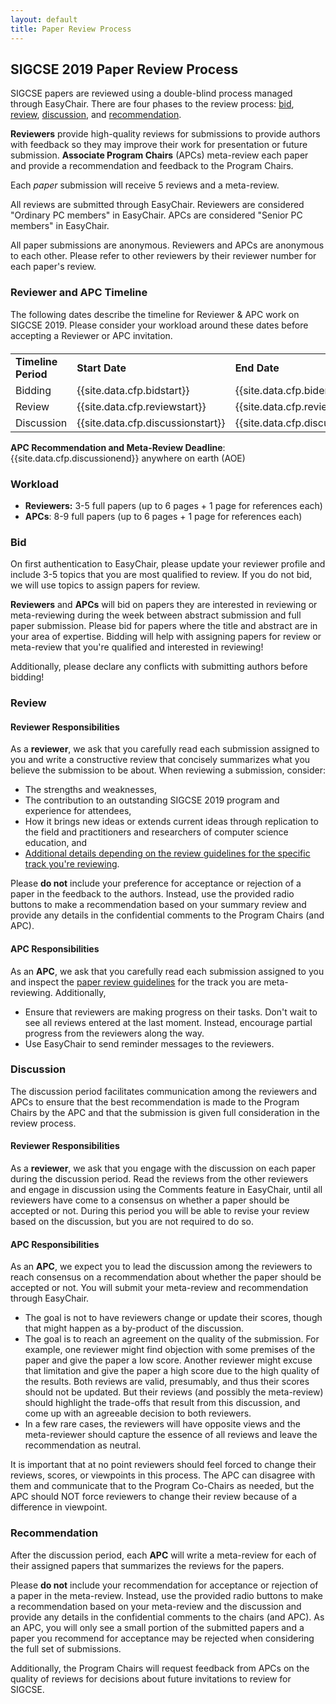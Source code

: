 ```yaml
---
layout: default
title: Paper Review Process
---
```


## SIGCSE 2019 Paper Review Process

SIGCSE papers are reviewed using a double-blind process managed through EasyChair. There are four phases to the review process: [bid](#bid), [review](#review), [discussion](#discussion), and [recommendation](#recommendation).

**Reviewers** provide high-quality reviews for submissions to provide authors with feedback so they may improve their work for presentation or future submission.  **Associate Program Chairs** (APCs) meta-review each paper and provide a recommendation and feedback to the Program Chairs.

Each *paper* submission will receive 5 reviews and a meta-review.  

All reviews are submitted through EasyChair.  Reviewers are considered "Ordinary PC members" in EasyChair.  APCs are considered "Senior PC members" in EasyChair.

All paper submissions are anonymous. Reviewers and APCs are anonymous to each other.  Please refer to other reviewers by their reviewer number for each paper's review.

### Reviewer and APC Timeline

The following dates describe the timeline for Reviewer & APC work on SIGCSE 2019.  Please consider your workload around these dates before accepting a Reviewer or APC invitation.

<div class="table-responsive" style="margin-top: 20px;">
  <table class="table">
      <tbody>
		<tr>
			<td><strong>Timeline Period</strong></td>
			<td><strong>Start Date</strong></td>
			<td><strong>End Date</strong></td>
		</tr>
		<tr>
			<td>Bidding</td>
			<td>{{site.data.cfp.bidstart}}</td>
			<td>{{site.data.cfp.bidend}}</td>
		</tr>
		<tr>
			<td>Review</td>
			<td>{{site.data.cfp.reviewstart}}</td>
			<td>{{site.data.cfp.reviewend}}</td>
		</tr>
		<tr>
			<td>Discussion</td>
			<td>{{site.data.cfp.discussionstart}}</td>
			<td>{{site.data.cfp.discussionend}}</td>
		</tr>
		</tbody>
	</table>
</div>

**APC Recommendation and Meta-Review Deadline**: {{site.data.cfp.discussionend}} anywhere on earth (AOE)

### Workload

 * **Reviewers:** 3-5 full papers (up to 6 pages + 1 page for references each)
 * **APCs**: 8-9 full papers (up to 6 pages + 1 page for references each)

### Bid

On first authentication to EasyChair, please update your reviewer profile and include 3-5 topics that you are most qualified to review.  If you do not bid, we will use topics to assign papers for review.

**Reviewers** and **APCs** will bid on papers they are interested in reviewing or meta-reviewing during the week between abstract submission and full paper submission.  Please bid for papers where the title and abstract are in your area of expertise.  Bidding will help with assigning papers for review or meta-review that you're qualified and interested in reviewing!

Additionally, please declare any conflicts with submitting authors before bidding!

### Review

#### Reviewer Responsibilities

As a **reviewer**, we ask that you carefully read each submission assigned to you and write a constructive review that concisely summarizes what you believe the submission to be about.  When reviewing a submission, consider:

* The strengths and weaknesses, 
* The contribution to an outstanding SIGCSE 2019 program and experience for attendees,
* How it brings new ideas or extends current ideas through replication to the field and practitioners and researchers of computer science education, and
* [Additional details depending on the review guidelines for the specific track you're reviewing](paper-review-guidelines.html).

Please **do not** include your preference for acceptance or rejection of a paper in the feedback to the authors.  Instead, use the provided radio buttons to make a recommendation based on your summary review and provide any details in the confidential comments to the Program Chairs (and APC).

#### APC Responsibilities

As an **APC**, we ask that you carefully read each submission assigned to you and inspect the [paper review guidelines](paper-review-guidelines.html) for the track you are meta-reviewing.  Additionally,

* Ensure that reviewers are making progress on their tasks. Don't wait to see all reviews entered at the last moment. Instead, encourage partial progress from the reviewers along the way.
* Use EasyChair to send reminder messages to the reviewers.

### Discussion

The discussion period facilitates communication among the reviewers and APCs  to ensure that the best recommendation is made to the Program Chairs by the APC and that the submission is given full consideration in the review process.

#### Reviewer Responsibilities

As a **reviewer**, we ask that you engage with the discussion on each paper during the discussion period.  Read the reviews from the other reviewers and engage in discussion using the Comments feature in EasyChair, until all reviewers have come to a consensus on whether a paper should be accepted or not. During this period you will be able to revise your review based on the discussion, but you are not required to do so.

#### APC Responsibilities

As an **APC**, we expect you to lead the discussion among the reviewers to reach consensus on a recommendation about whether the paper should be accepted or not.  You will submit your meta-review and recommendation through EasyChair.

* The goal is not to have reviewers change or update their scores, though that might happen as a by-product of the discussion.
* The goal is to reach an agreement on the quality of the submission. For example, one reviewer might find objection with some premises of the paper and give the paper a low score. Another reviewer might excuse that limitation and give the paper a high score due to the high quality of the results. Both reviews are valid, presumably, and thus their scores should not be updated. But their reviews (and possibly the meta-review) should highlight the trade-offs that result from this discussion, and come up with an agreeable decision to both reviewers.
* In a few rare cases, the reviewers will have opposite views and the meta-reviewer should capture the essence of all reviews and leave the recommendation as neutral.

It is important that at no point reviewers should feel forced to change their reviews, scores, or viewpoints in this process. The APC can disagree with them and communicate that to the Program Co-Chairs as needed, but the APC should NOT force reviewers to change their review because of a difference in viewpoint.

### Recommendation

After the discussion period, each **APC** will write a meta-review for each of their assigned papers that summarizes the reviews for the papers. 

Please **do not** include your recommendation for acceptance or rejection of a paper in the meta-review.  Instead, use the provided radio buttons to make a recommendation based on your meta-review and the discussion and provide any details in the confidential comments to the chairs (and APC).  As an APC, you will only see a small portion of the submitted papers and a paper you recommend for acceptance may be rejected when considering the full set of submissions.

Additionally, the Program Chairs will request feedback from APCs on the quality of reviews for decisions about future invitations to review for SIGCSE.